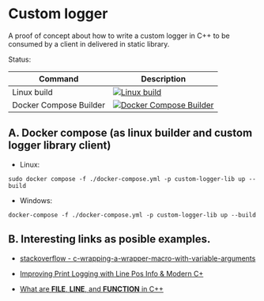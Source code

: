# Custom logger

A proof of concept about how to write a custom logger in C++ to be consumed by a client in delivered in static library.

Status:

| Command | Description |
| --- | --- |
| Linux build | [![Linux build](https://github.com/jke94/custom-logger/actions/workflows/cmake.yml/badge.svg)](https://github.com/jke94/custom-logger/actions/workflows/cmake.yml) |
| Docker Compose Builder | [![Docker Compose Builder](https://github.com/jke94/custom-logger/actions/workflows/dockercomposebuild.yml/badge.svg)](https://github.com/jke94/custom-logger/actions/workflows/dockercomposebuild.yml) |


## A. Docker compose (as linux builder and custom logger library client)

- Linux:

```
sudo docker compose -f ./docker-compose.yml -p custom-logger-lib up --build
```

- Windows:

```
docker-compose -f ./docker-compose.yml -p custom-logger-lib up --build
```

## B. Interesting links as posible examples.

- [stackoverflow - c-wrapping-a-wrapper-macro-with-variable-arguments](https://stackoverflow.com/questions/22395738/c-wrapping-a-wrapper-macro-with-variable-arguments)

- [Improving Print Logging with Line Pos Info & Modern C+](https://www.cppstories.com/2019/04/file-pos-log/)

- [What are __FILE__, __LINE__, and __FUNCTION__ in C++](https://www.tutorialspoint.com/what-are-file-line-and-function-in-cplusplus)
